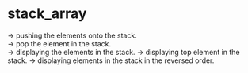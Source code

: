 # stack_array
-> pushing the elements onto the stack.  
-> pop the element in the stack.  
-> displaying the elements in the stack.
-> displaying top element in the stack.
-> displaying elements in the stack in the reversed order.
